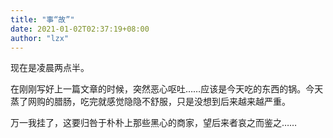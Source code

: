 ```yaml
---
title: "事“故”"
date: 2021-01-02T02:37:19+08:00
author: "lzx"
---
```


现在是凌晨两点半。  

在刚刚写好上一篇文章的时候，突然恶心呕吐……应该是今天吃的东西的锅。今天蒸了网购的腊肠，吃完就感觉隐隐不舒服，只是没想到后来越来越严重。  

万一我挂了，这要归咎于朴朴上那些黑心的商家，望后来者哀之而鉴之……  
